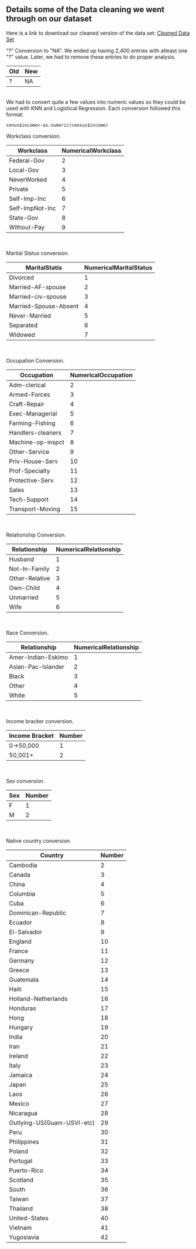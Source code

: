 ## Details some of the Data cleaning we went through on our dataset

Here is a link to download our cleaned version of the data set: [Cleaned Data Set](https://austinatchley1.github.io/Data-Science-Team-Project/adult_cleaned.csv)

"?" Conversion to "NA". We ended up having 2,400 entries with atleast one "?" value. Later, we had to remove these entries to do proper analysis.

Old | New
----|-----
? | NA

<br> 
We had to convert quite a few values into numeric values so they could be used with KNN and Logistical Regression. Each conversion followed this format:

```
cenus$income<-as.numeric(census$income)
```

Workclass conversion.

Workclass | NumericalWorkclass
----------|-------------------
Federal-Gov | 2
Local-Gov | 3
NeverWorked | 4
Private | 5
Self-Imp-Inc | 6
Self-ImpNot-Inc| 7
State-Gov | 8
Without-Pay | 9

<br>

Marital Status conversion.
 
MaritalStatis | NumericalMaritalStatus
-------------|-------------------
Divorced | 1
Married-AF-spouse | 2
Married-civ-spouse | 3
Married-Spouse-Absent | 4
Never-Married | 5
Separated | 6
Widowed | 7


<br>

Occupation Conversion.

Occupation | NumericalOccupation
-------------|-------------------
Adm-clerical | 2
Armed-Forces | 3
Craft-Repair | 4
Exec-Managerial| 5
Farming-Fishing | 6
Handlers-cleaners | 7
Machine-op-inspct | 8
Other-Service | 9
Priv-House-Serv | 10
Prof-Specialty | 11
Protective-Serv |12
Sales | 13
Tech-Support | 14
Transport-Moving | 15

<br>

Relationship Conversion.

Relationship | NumericalRelationship
-------------|-------------------
Husband | 1
Not-In-Family | 2
Other-Relative | 3
Own-Child | 4
Unmarried | 5
Wife | 6

<br>

Race Conversion.

Relationship | NumericalRelationship
-------------|-------------------
 Amer-Indian-Eskimo | 1
Asian-Pac-Islander | 2
Black | 3
Other | 4
White | 5

<br>

Income bracker conversion.

Income Bracket | Number
-------------- | -----
0->50,000 | 1
50,001+ | 2

<br>


Sex conversion.

Sex | Number
--- | -----
F | 1
M | 2

<br>


Native country conversion.

Country               | Number 
--------------------- | ------
Cambodia | 2
Canada | 3
China | 4
Columbia | 5
Cuba | 6
Dominican-Republic| 7
Ecuador | 8
El-Salvador | 9 
England | 10
France | 11
Germany | 12
Greece | 13
Guatemala | 14
Haiti | 15
Holland-Netherlands | 16
Honduras | 17
Hong | 18
Hungary | 19
India | 20
Iran | 21
Ireland | 22
Italy | 23  
Jamaica | 24 
Japan | 25
Laos | 26
Mexico | 27
Nicaragua | 28
Outlying-US(Guam-USVI-etc) | 29
Peru | 30
Philippines | 31
Poland | 32
Portugal | 33
Puerto-Rico | 34
Scotland |35
South | 36
Taiwan | 37
Thailand | 38
United-States | 40
Vietnam | 41
Yugoslavia | 42
